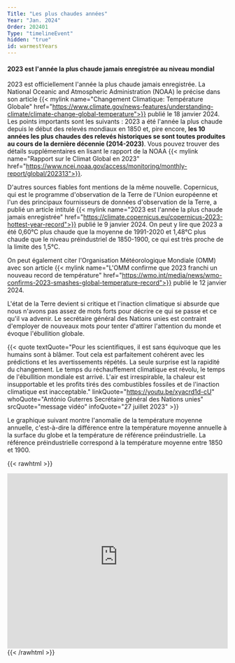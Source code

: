 ```yaml
---
Title: "Les plus chaudes années"
Year: "Jan. 2024"
Order: 202401
Type: "timelineEvent"
hidden: "true"
id: warmestYears
---
```


#### 2023 est l'année la plus chaude jamais enregistrée au niveau mondial

2023 est officiellement l'année la plus chaude jamais enregistrée. La National Oceanic and Atmospheric Administration (NOAA) le précise dans son article {{< mylink name="Changement Climatique: Température Globale" href="https://www.climate.gov/news-features/understanding-climate/climate-change-global-temperature">}} publié le 18 janvier 2024. Les points importants sont les suivants : 2023 a été l'année la plus chaude depuis le début des relevés mondiaux en 1850 et, pire encore, **les 10 années les plus chaudes des relevés historiques se sont toutes produites au cours de la dernière décennie (2014-2023)**. Vous pouvez trouver des détails supplémentaires en lisant le rapport de la NOAA {{< mylink name="Rapport sur le Climat Global en 2023" href="https://www.ncei.noaa.gov/access/monitoring/monthly-report/global/202313">}}.

D'autres sources fiables font mentions de la même nouvelle. Copernicus, qui est le programme d'observation de la Terre de l'Union européenne et l'un des principaux fournisseurs de données d'observation de la Terre, a publié un article intitulé {{< mylink name="2023 est l'année la plus chaude jamais enregistrée" href="https://climate.copernicus.eu/copernicus-2023-hottest-year-record">}} publié le 9 janvier 2024. On peut y lire que 2023 a été 0,60°C plus chaude que la moyenne de 1991-2020 et 1,48°C plus chaude que le niveau préindustriel de 1850-1900, ce qui est très proche de la limite des 1,5°C.

On peut également citer l'Organisation Météorologique Mondiale (OMM) avec son article {{< mylink name="L'OMM confirme que 2023 franchi un nouveau record de température" href="https://wmo.int/media/news/wmo-confirms-2023-smashes-global-temperature-record">}} publié le 12 janvier 2024.

L'état de la Terre devient si critique et l'inaction climatique si absurde que nous n'avons pas assez de mots forts pour décrire ce qui se passe et ce qu'il va advenir. Le secrétaire général des Nations unies est contraint d'employer de nouveaux mots pour tenter d'attirer l'attention du monde et évoque l'ébullition globale.

{{< quote textQuote="Pour les scientifiques, il est sans équivoque que les humains sont à blâmer. Tout cela est parfaitement cohérent avec les prédictions et les avertissements répétés. La seule surprise est la rapidité du changement. Le temps du réchauffement climatique est révolu, le temps de l'ébullition mondiale est arrivé. L'air est irrespirable, la chaleur est insupportable et les profits tirés des combustibles fossiles et de l'inaction climatique est inacceptable." linkQuote="https://youtu.be/xyacrd1d-cU" whoQuote="António Guterres Secrétaire général des Nations unies" srcQuote="message vidéo" infoQuote="27 juillet 2023" >}}

Le graphique suivant montre l'anomalie de la température moyenne annuelle, c'est-à-dire la différence entre la température moyenne annuelle à la surface du globe et la température de référence préindustrielle. La référence préindustrielle correspond à la température moyenne entre 1850 et 1900.

{{< rawhtml >}}
<iframe src="https://cdn.climatechangetracker.org/embedding/yearly-average-temperature-anomaly?theme=dark&tempunit=c" scrolling="no" frameBorder="0" style="width:100%; height:400px"></iframe>
{{< /rawhtml >}}